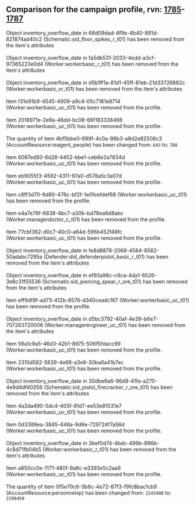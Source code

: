 ## Comparison for the campaign profile, rvn: [1785](https://github.com/PRO100KatYT/FortniteProfileRevisions/tree/main/profiles/campaign/1785%20campaign.json)-[1787](https://github.com/PRO100KatYT/FortniteProfileRevisions/tree/main/profiles/campaign/1787%20campaign.json)

Object inventory_overflow_date in 66d09dad-4f9e-4b40-891d-821874ad40c2 (Schematic:sid_floor_spikes_r_t01) has been removed from the item's attributes
<br><br>
Object inventory_overflow_date in fa5db531-2033-4edd-a3cf-97365223e0d4 (Worker:workerbasic_r_t01) has been removed from the item's attributes
<br><br>
Object inventory_overflow_date in d5b1ff1a-81d1-45ff-81eb-21d33726882c (Worker:workerbasic_vr_t01) has been removed from the item's attributes
<br><br>
Item f31e91b9-4545-4909-a9c4-05c7181e8714 (Worker:workerbasic_uc_t01) has been removed from the profile.
<br><br>
Item 2018971e-2e9a-46dd-bc08-66f183338466 (Worker:workerbasic_uc_t01) has been removed from the profile.
<br><br>
The quantity of item 4bf5bbe0-699f-4c0a-98b3-a8d2e82506c3 (AccountResource:reagent_people) has been changed from: `643` to: `708`
<br><br>
Item 6097ed93-8d28-4452-bbe1-ceb6e2a7834d (Worker:workerbasic_uc_t01) has been removed from the profile.
<br><br>
Item eb9055f3-4592-4311-97a0-d578a5c3a07d (Worker:workerbasic_uc_t01) has been removed from the profile.
<br><br>
Item c8ff3d70-6d80-476c-bf2f-1e0feefdef68 (Worker:workerbasic_uc_t01) has been removed from the profile.
<br><br>
Item e4a7e76f-6838-4bc7-a30b-bd78ea6d8abc (Worker:managerdoctor_c_t01) has been removed from the profile.
<br><br>
Item 77cbf362-d0c7-40c0-a64d-596b452f48fc (Worker:workerbasic_uc_t01) has been removed from the profile.
<br><br>
Object inventory_overflow_date in fe8d8878-2068-4564-8582-50adabc7295a (Defender:did_defenderpistol_basic_r_t01) has been removed from the item's attributes
<br><br>
Object inventory_overflow_date in ef93a98c-c9ca-4da1-8526-3e8c31f55536 (Schematic:sid_piercing_spear_r_ore_t01) has been removed from the item's attributes
<br><br>
Item eff9df8f-ad73-412b-8576-d340ceadc167 (Worker:workerbasic_uc_t01) has been removed from the profile.
<br><br>
Object inventory_overflow_date in d5bc3792-40af-4e39-b6e7-707263720006 (Worker:managerengineer_uc_t01) has been removed from the item's attributes
<br><br>
Item 59a1c9a5-46d3-42b1-8975-506f5fdacc99 (Worker:workerbasic_uc_t01) has been removed from the profile.
<br><br>
Item 2310d582-5839-4e68-a3e6-30ba6a41b7ec (Worker:workerbasic_uc_t01) has been removed from the profile.
<br><br>
Object inventory_overflow_date in 30dbe9a6-96d8-41fa-a270-4e9d4df40356 (Schematic:sid_pistol_firecracker_r_ore_t01) has been removed from the item's attributes
<br><br>
Item 4a2da490-5dc4-405f-91d7-ee53e81031e7 (Worker:workerbasic_uc_t01) has been removed from the profile.
<br><br>
Item 0d3389ea-3845-446a-9d6e-729724f7a56d (Worker:workerbasic_uc_t01) has been removed from the profile.
<br><br>
Object inventory_overflow_date in 3bef0d74-4bdc-499b-896b-4c8d71fb04b5 (Worker:workerbasic_r_t01) has been removed from the item's attributes
<br><br>
Item a850cc0e-1171-480f-9a8c-e3393e5c2aa9 (Worker:workerbasic_uc_t01) has been removed from the profile.
<br><br>
The quantity of item 0f5e70c6-3b6c-4e72-87f3-f9fc8bac1cb9 (AccountResource:personnelxp) has been changed from: `2245900` to: `2298450`
<br><br>

